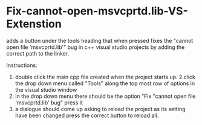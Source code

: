 # Fix-cannot-open-msvcprtd.lib-VS-Extenstion
adds a button under the tools heading that when pressed fixes the "cannot open file 'msvcprtd.lib'" bug in c++ visual studio projects by adding the correct path to the linker.

Instructions:

1. double click the main cpp file created when the project starts up.
2.click the drop down menu called "Tools" along the top most row of options in the visual studio window
3. in the drop down menu there should be the option "Fix "cannot open file 'msvcprtd.lib' bug" press it
4. a dialogue should come up asking to reload the project as its setting have been changed press the correct button to reload all. 
